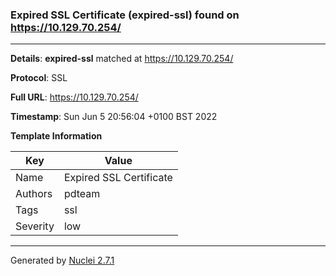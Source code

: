 ### Expired SSL Certificate (expired-ssl) found on https://10.129.70.254/
---
**Details**: **expired-ssl**  matched at https://10.129.70.254/

**Protocol**: SSL

**Full URL**: https://10.129.70.254/

**Timestamp**: Sun Jun 5 20:56:04 +0100 BST 2022

**Template Information**

| Key | Value |
|---|---|
| Name | Expired SSL Certificate |
| Authors | pdteam |
| Tags | ssl |
| Severity | low |


---
Generated by [Nuclei 2.7.1](https://github.com/projectdiscovery/nuclei)